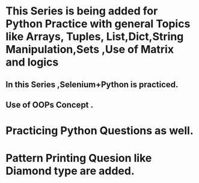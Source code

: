 # This Series is being added for Python Practice with general Topics like Arrays, Tuples, List,Dict,String Manipulation,Sets ,Use of Matrix and logics

## In this Series ,Selenium+Python is practiced.
## Use of OOPs Concept .
# Practicing Python Questions as well.
# Pattern Printing Quesion like Diamond type are added.